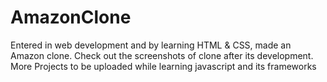 # AmazonClone
Entered in web development and by learning HTML &amp; CSS, made an Amazon clone.
Check out the screenshots of clone after its development.
More Projects to be uploaded while learning javascript and its frameworks

